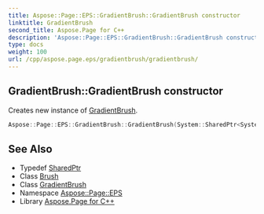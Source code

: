 ```yaml
---
title: Aspose::Page::EPS::GradientBrush::GradientBrush constructor
linktitle: GradientBrush
second_title: Aspose.Page for C++
description: 'Aspose::Page::EPS::GradientBrush::GradientBrush constructor. Creates new instance of GradientBrush in C++.'
type: docs
weight: 100
url: /cpp/aspose.page.eps/gradientbrush/gradientbrush/
---
```

## GradientBrush::GradientBrush constructor


Creates new instance of [GradientBrush](../).

```cpp
Aspose::Page::EPS::GradientBrush::GradientBrush(System::SharedPtr<System::Drawing::Brush> nativeBrush)
```

## See Also

* Typedef [SharedPtr](../../../system/sharedptr/)
* Class [Brush](../../../system.drawing/brush/)
* Class [GradientBrush](../)
* Namespace [Aspose::Page::EPS](../../)
* Library [Aspose.Page for C++](../../../)
